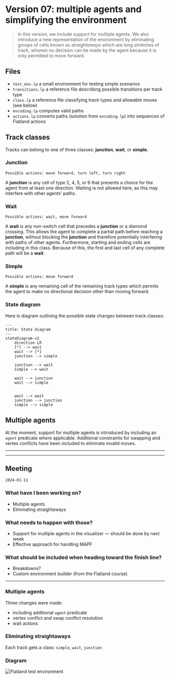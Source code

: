 # Version 07: multiple agents and simplifying the environment
> In this version, we include support for multiple agents.  We also introduce a new representation of the environment by eliminating groups of cells known as _straightaways_ which are long stretches of track, wherein no decision can be made by the agent because it is only permitted to move forward.

## Files
* `test_env.lp` a small environment for testing simple scenarios
* `transitions.lp` a reference file describing possible transitions per track type
* `class.lp` a reference file classifying track types and allowable moves (see below)
* `encoding.lp` computes valid paths
* `actions.lp` converts paths (solution from `encoding.lp`) into sequences of Flatland actions

## Track classes
Tracks can belong to one of three classes: **junction**, **wait**, or **simple**.


### Junction
`Possible actions: move forward, turn left, turn right`

A **junction** is any cell of type 2, 4, 5, or 6 that presents a choice for the agent from at least one direction.  Waiting is not allowed here, as this may interfere with other agents' paths.
<br>

### Wait
`Possible actions: wait, move forward`

A **wait** is any non-switch cell that precedes a **junction** or a diamond crossing.  This allows the agent to complete a partial path before reaching a **junction**, without blocking the **junction** and therefore potentially interfering with paths of other agents.  Furthermore, starting and ending cells are including in this class.  Because of this, the first and last cell of any complete path will be a **wait**.
<br>

### Simple
`Possible actions: move forward`

A **simple** is any remaining cell of the remaining track types which permits the agent to make no directional decision other than moving forward.
<br>

### State diagram
Here is diagram outlining the possible state changes between track classes:
```mermaid
---
title: State diagram
---
stateDiagram-v2
    direction LR
    [*] --> wait
    wait --> [*]
    junction --> simple

    junction --> wait
    simple --> wait

    wait --> junction
    wait --> simple


    wait --> wait
    junction --> junction
    simple --> simple
```

## Multiple agents

At the moment, support for multiple agents is introduced by including an `agent` predicate where applicable.  Additional constraints for swapping and vertex conflicts have been included to eliminate invalid moves.

---
---

## Meeting

`2024-01-11`

### What have I been working on?
* Multiple agents
* Eliminating straightaways

### What needs to happen with those?
* Support for multiple agents in the visualizer — should be done by next week
* Effective approach for handling MAPF

### What should be included when heading toward the finish line?
* Breakdowns?
* Custom environment builder (from the Flatland course)

---

### Multiple agents
Three changes were made:
* including additional `agent` predicate
* vertex conflict and swap conflict resolution
* wait actions

### Eliminating straightaways
Each track gets a class: `simple`, `wait`, `junction`

### Diagram
![Flatland test environment](https://github.com/krr-up/flatland/blob/7ad60d628be33f52cc1142cb14c88aa0ab2b399d/encodings/v07/test_env.png)
